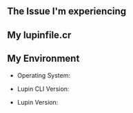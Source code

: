 ## The Issue I'm experiencing

## My lupinfile.cr

[//]: # 'Please only include the relevants parts.'

## My Environment

- Operating System:

[//]: # "execute 'lupin version'"

- Lupin CLI Version:

[//]: # 'your-project/lib/lupin/shard.yml -> version'

- Lupin Version:
